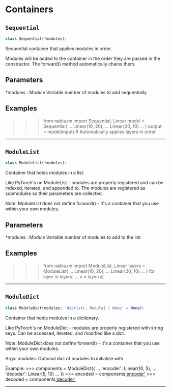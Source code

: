 # Containers

## `Sequential`

```python
class Sequential(*modules):
```
Sequential container that applies modules in order.

Modules will be added to the container in the order they are passed
in the constructor. The forward() method automatically chains them.

Parameters
----------
*modules : Module
    Variable number of modules to add sequentially

Examples
--------
>>> from nabla.nn import Sequential, Linear
>>> model = Sequential(
...     Linear(10, 20),
...     Linear(20, 10)
... )
>>> output = model(input)  # Automatically applies layers in order

---
## `ModuleList`

```python
class ModuleList(*modules):
```
Container that holds modules in a list.

Like PyTorch's nn.ModuleList - modules are properly registered and can
be indexed, iterated, and appended to. The modules are registered as
submodules so their parameters are collected.

Note: ModuleList does not define forward() - it's a container that you
use within your own modules.

Parameters
----------
*modules : Module
    Variable number of modules to add to the list

Examples
--------
>>> from nabla.nn import ModuleList, Linear
>>> layers = ModuleList(
...     Linear(10, 20),
...     Linear(20, 10)
... )
>>> for layer in layers:
...     x = layer(x)

---
## `ModuleDict`

```python
class ModuleDict(modules: 'dict[str, Module] | None' = None):
```
Container that holds modules in a dictionary.

Like PyTorch's nn.ModuleDict - modules are properly registered with
string keys. Can be accessed, iterated, and modified like a dict.

Note: ModuleDict does not define forward() - it's a container that you
use within your own modules.

Args:
    modules: Optional dict of modules to initialize with

Example:
    >>> components = ModuleDict({
    ...     'encoder': Linear(10, 5),
    ...     'decoder': Linear(5, 10)
    ... })
    >>> encoded = components['encoder'](x)
    >>> decoded = components['decoder'](encoded)

---
